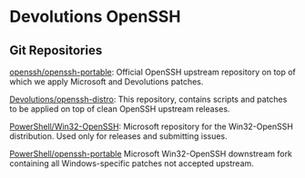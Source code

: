 # Devolutions OpenSSH

## Git Repositories

[openssh/openssh-portable](https://github.com/openssh/openssh-portable): 
Official OpenSSH upstream repository on top of which we apply Microsoft and Devolutions patches.

[Devolutions/openssh-distro](https://github.com/Devolutions/openssh-distro):
This repository, contains scripts and patches to be applied on top of clean OpenSSH upstream releases.

[PowerShell/Win32-OpenSSH](https://github.com/PowerShell/Win32-OpenSSH):
Microsoft repository for the Win32-OpenSSH distribution. Used only for releases and submitting issues.

[PowerShell/openssh-portable](https://github.com/PowerShell/openssh-portable)
Microsoft Win32-OpenSSH downstream fork containing all Windows-specific patches not accepted upstream.
